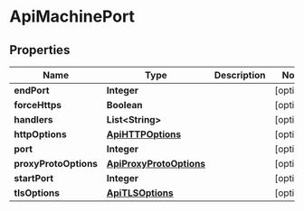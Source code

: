 

# ApiMachinePort


## Properties

| Name | Type | Description | Notes |
|------------ | ------------- | ------------- | -------------|
|**endPort** | **Integer** |  |  [optional] |
|**forceHttps** | **Boolean** |  |  [optional] |
|**handlers** | **List&lt;String&gt;** |  |  [optional] |
|**httpOptions** | [**ApiHTTPOptions**](ApiHTTPOptions.md) |  |  [optional] |
|**port** | **Integer** |  |  [optional] |
|**proxyProtoOptions** | [**ApiProxyProtoOptions**](ApiProxyProtoOptions.md) |  |  [optional] |
|**startPort** | **Integer** |  |  [optional] |
|**tlsOptions** | [**ApiTLSOptions**](ApiTLSOptions.md) |  |  [optional] |



